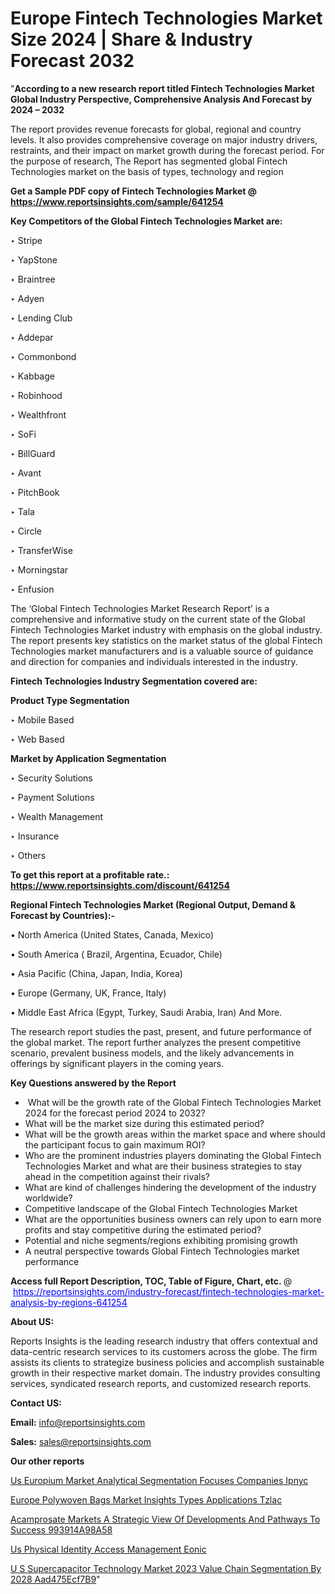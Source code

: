 # Europe Fintech Technologies Market Size 2024 | Share & Industry Forecast 2032

"<strong>According to a new research report titled Fintech Technologies Market Global Industry Perspective, Comprehensive Analysis And Forecast by 2024 – 2032</strong>

The report provides revenue forecasts for global, regional and country levels. It also provides comprehensive coverage on major industry drivers, restraints, and their impact on market growth during the forecast period. For the purpose of research, The Report has segmented global Fintech Technologies market on the basis of types, technology and region

<strong>Get a Sample PDF copy of Fintech Technologies Market </strong><strong>@<a href=https://www.reportsinsights.com/sample/641254 style=color:#0000ff;> https://www.reportsinsights.com/sample/641254</a></strong></font>

<strong>Key Competitors of the Global Fintech Technologies Market are:</strong>

‣ Stripe

‣ YapStone

‣ Braintree

‣ Adyen

‣ Lending Club

‣ Addepar

‣ Commonbond

‣ Kabbage

‣ Robinhood

‣ Wealthfront

‣ SoFi

‣ BillGuard

‣ Avant

‣ PitchBook

‣ Tala

‣ Circle

‣ TransferWise

‣ Morningstar

‣ Enfusion

The ‘Global Fintech Technologies Market Research Report’ is a comprehensive and informative study on the current state of the Global Fintech Technologies Market industry with emphasis on the global industry. The report presents key statistics on the market status of the global Fintech Technologies market manufacturers and is a valuable source of guidance and direction for companies and individuals interested in the industry.

<strong>Fintech Technologies Industry Segmentation covered are:</strong>

<strong>Product Type Segmentation</strong>

‣ Mobile Based

‣ Web Based

<strong>Market by Application Segmentation</strong>

‣ Security Solutions

‣ Payment Solutions

‣ Wealth Management

‣ Insurance

‣ Others

<strong>To get this report at a profitable rate.: <a href=https://www.reportsinsights.com/discount/641254 style=color:#0000ff;>https://www.reportsinsights.com/discount/641254</a></strong></font>

<strong>Regional Fintech Technologies Market (Regional Output, Demand &amp; Forecast by Countries):-</strong>

• North America (United States, Canada, Mexico)

• South America ( Brazil, Argentina, Ecuador, Chile)

• Asia Pacific (China, Japan, India, Korea)

• Europe (Germany, UK, France, Italy)

• Middle East Africa (Egypt, Turkey, Saudi Arabia, Iran) And More.

The research report studies the past, present, and future performance of the global market. The report further analyzes the present competitive scenario, prevalent business models, and the likely advancements in offerings by significant players in the coming years.

<strong>Key Questions answered by the Report</strong>
<ul>
  <li> What will be the growth rate of the Global Fintech Technologies Market 2024 for the forecast period 2024 to 2032?</li>
  <li>What will be the market size during this estimated period?</li>
  <li>What will be the growth areas within the market space and where should the participant focus to gain maximum ROI?</li>
  <li>Who are the prominent industries players dominating the Global Fintech Technologies Market and what are their business strategies to stay ahead in the competition against their rivals?</li>
  <li>What are kind of challenges hindering the development of the industry worldwide?</li>
  <li>Competitive landscape of the Global Fintech Technologies Market</li>
  <li>What are the opportunities business owners can rely upon to earn more profits and stay competitive during the estimated period?</li>
  <li>Potential and niche segments/regions exhibiting promising growth</li>
  <li>A neutral perspective towards Global Fintech Technologies market performance</li>
</ul>
<strong>Access full Report Description, TOC, Table of Figure, Chart, etc. </strong>@  <a href=https://reportsinsights.com/industry-forecast/fintech-technologies-market-analysis-by-regions-641254 style=color:#0000ff;>https://reportsinsights.com/industry-forecast/fintech-technologies-market-analysis-by-regions-641254</a></font>

<strong><strong>About US</strong>:</strong>

Reports Insights is the leading research industry that offers contextual and data-centric research services to its customers across the globe. The firm assists its clients to strategize business policies and accomplish sustainable growth in their respective market domain. The industry provides consulting services, syndicated research reports, and customized research reports.

<strong>Contact US:</strong>

<p class=""""><b>Email:</b> <a href=mailto:info@reportsinsights.com>info@reportsinsights.com</a></p>
<p class=""""><b>Sales:</b> <a href=mailto:sales@reportsinsights.com>sales@reportsinsights.com</a></p>

<strong>Our other reports</strong>

<a href=https://www.linkedin.com/pulse/us-europium-market-analytical-segmentation-focuses-companies-ipnyc/>Us Europium Market Analytical Segmentation Focuses Companies Ipnyc</a>

<a href=https://www.linkedin.com/pulse/europe-polywoven-bags-market-insights-types-applications-tzlac/>Europe Polywoven Bags Market Insights Types Applications Tzlac</a>

<a href=https://medium.com/@amolshinde346727482/acamprosate-markets-a-strategic-view-of-developments-and-pathways-to-success-993914a98a58>Acamprosate Markets A Strategic View Of Developments And Pathways To Success 993914A98A58</a>

<a href=https://www.linkedin.com/pulse/us-physical-identity-access-management-eonic/>Us Physical Identity Access Management Eonic</a>

<a href=https://medium.com/@g65914336/u-s-supercapacitor-technology-market-2023-value-chain-segmentation-by-2028-aad475ecf7b9>U S Supercapacitor Technology Market 2023 Value Chain Segmentation By 2028 Aad475Ecf7B9</a>"
